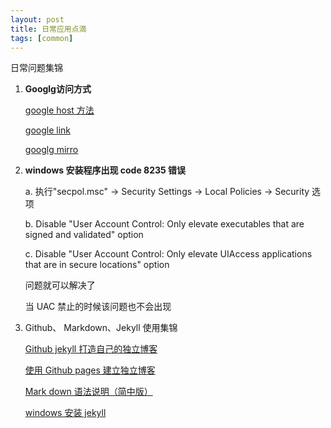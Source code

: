 ```yaml
---
layout: post
title: 日常应用点滴
tags: [common]
---
```


日常问题集锦
		
1. **Googlg访问方式**

	[google host 方法](http://www.awolau.com/hosts/google-hosts.html)
    
    [google link](http://209.85.228.166/)
    
    [googlg mirro](http://www.go2121.com/)
    

2. **windows 安装程序出现 code 8235 错误**

	a. 执行"secpol.msc" -> Security Settings -> Local Policies -> Security 选项
    
    b. Disable "User Account Control: Only elevate executables that are signed and validated" option
    
	c. Disable "User Account Control: Only elevate UIAccess applications that are in secure locations" option
    
    问题就可以解决了
    
    当 UAC 禁止的时候该问题也不会出现
    
3. Github、 Markdown、Jekyll 使用集锦

	[Github jekyll 打造自己的独立博客](http://blog.csdn.net/on_1y/article/details/19259435)
    
    [使用 Github pages 建立独立博客](http://www.aips.me/github-pages-build-blog.html)
    
    [Mark down 语法说明（简中版）](http://www.appinn.com/markdown/)
    
    [windows 安装 jekyll](http://blog.csdn.net/kong5090041/article/details/38408211)